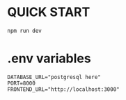 # QUICK START
`npm run dev`

# .env variables
`DATABASE_URL="postgresql here"`<br/>
`PORT=8000`</br>
`FRONTEND_URL="http://localhost:3000"`
